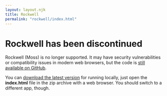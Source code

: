 ```yaml
---
layout: layout.njk
title: Rockwell
permalink: "rockwell/index.html"
---
```


# Rockwell has been discontinued

Rockwell (Moss) is no longer supported. It may have security vulnerabilities or compatibility issues in modern web browsers, but the code is [still available on GitHub](https://github.com/corbindavenport/rockwell).

You can [download the latest version](https://github.com/corbindavenport/rockwell/releases/latest) for running locally, just open the **index.html** file in the zip archive with a web browser. You should switch to a different app, though.